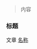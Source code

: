 

> 内容





### 标题

文章
[名称](https://wuzhenyu533.github.io/about/)



[1]: https://wuzhenyu533.github.io/about/
